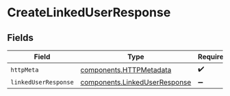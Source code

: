 # CreateLinkedUserResponse


## Fields

| Field                                                                          | Type                                                                           | Required                                                                       | Description                                                                    |
| ------------------------------------------------------------------------------ | ------------------------------------------------------------------------------ | ------------------------------------------------------------------------------ | ------------------------------------------------------------------------------ |
| `httpMeta`                                                                     | [components.HTTPMetadata](../../models/components/httpmetadata.md)             | :heavy_check_mark:                                                             | N/A                                                                            |
| `linkedUserResponse`                                                           | [components.LinkedUserResponse](../../models/components/linkeduserresponse.md) | :heavy_minus_sign:                                                             | N/A                                                                            |